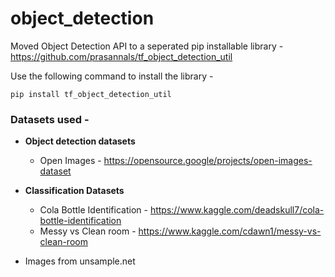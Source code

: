 # object_detection

Moved Object Detection API to a seperated pip installable library - https://github.com/prasannals/tf_object_detection_util

Use the following command to install the library - 

```
pip install tf_object_detection_util
```

### Datasets used - 

* <strong>Object detection datasets</strong>
  * Open Images - https://opensource.google/projects/open-images-dataset

* <strong>Classification Datasets</strong>
  * Cola Bottle Identification - https://www.kaggle.com/deadskull7/cola-bottle-identification
  * Messy vs Clean room - https://www.kaggle.com/cdawn1/messy-vs-clean-room

* Images from unsample.net
